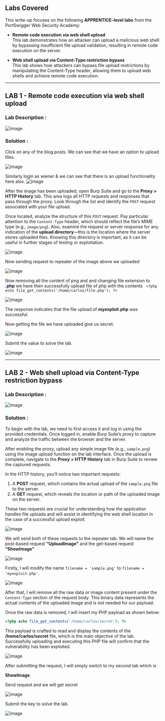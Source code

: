 ## Labs Covered

This write-up focuses on the following **APPRENTICE-level labs** from the PortSwigger Web Security Academy:

- **Remote code execution via web shell upload**  
  This lab demonstrates how an attacker can upload a malicious web shell by bypassing insufficient file upload validation, resulting in remote code execution on the server.

- **Web shell upload via Content-Type restriction bypass**  
  This lab shows how attackers can bypass file upload restrictions by manipulating the Content-Type header, allowing them to upload web shells and achieve remote code execution.

---

## LAB 1 - Remote code execution via web shell upload

### Lab Description :

![image](https://github.com/user-attachments/assets/bcb38139-19e2-4e0b-a809-763fd27cfca6)


### Solution :

Click on any of the blog posts. We can see that we have an option to upload files.

![image](https://github.com/user-attachments/assets/e6aff156-fdb8-4e49-a828-173cb601f570)


Similarly login as wiener & we can see that there is an upload functionality here also.
![image](https://github.com/user-attachments/assets/5ae8668e-0f95-41b1-833e-2a4cf38d956d)


After the image has been uploaded, open Burp Suite and go to the **Proxy > HTTP History** tab. This area logs all HTTP requests and responses that pass through the proxy. Look through the list and identify the `POST` request associated with your file upload.

Once located, analyze the structure of this `POST` request. Pay particular attention to the `Content-Type` header, which should reflect the file’s MIME type (e.g., `image/png`). Also, examine the request or server response for any indication of the **upload directory**—this is the location where the server stores uploaded files. Knowing this directory is important, as it can be useful in further stages of testing or exploitation.

![image](https://github.com/user-attachments/assets/46575e43-a78a-41d8-8952-139be7b1dd3b)

Now sending request to repeater of the image above we uploaded

![image](https://github.com/user-attachments/assets/0292a8c3-e3d4-4614-b565-2769573031ab)

Now removing all the content of png and  and changing file extension to **.php** we have then  successfully  upload file of php with the contents ` <?php echo file_get_contents('/home/carlos/file.php'); ?>`

![image](https://github.com/user-attachments/assets/63df424c-42a3-4995-b8e5-a35416b37354)

The response indicates that the file upload of **myexploit.php** was successful.


Now getting the file we have uploaded give us secret.

![image](https://github.com/user-attachments/assets/40eb56d1-f1c6-4576-8a20-4448dad3a7f4)

Submit the value to solve the lab.

![image](https://github.com/user-attachments/assets/c337dace-dc97-43a0-b85f-d161ae9bd12c)


---

## LAB 2 - Web shell upload via Content-Type restriction bypass

### Lab Description :

![image](https://github.com/user-attachments/assets/7be46a0b-3ba7-44a1-90b6-e82977556a23)


### Solution :

To begin with the lab, we need to first access it and log in using the provided credentials. Once logged in, enable Burp Suite’s proxy to capture and analyze the traffic between the browser and the server.

After enabling the proxy, upload any simple image file (e.g., `sample.png`) using the image upload function on the lab interface. Once the upload is complete, navigate to the **Proxy > HTTP History** tab in Burp Suite to review the captured requests.

In the HTTP history, you’ll notice two important requests:
1. A **POST** request, which contains the actual upload of the `sample.png` file to the server.
2. A **GET** request, which reveals the location or path of the uploaded image on the server.

These two requests are crucial for understanding how the application handles file uploads and will assist in identifying the web shell location in the case of a successful upload exploit.

![image](https://github.com/user-attachments/assets/431a11e7-5035-4146-9f21-1ae49caedc2c)

We will send both of these requests to the repeater tab. We will name the post-based request **“UploadImage”** and the get-based request **“ShowImage”**

![image](https://github.com/user-attachments/assets/d477edb2-cedf-4960-8c18-1fd6b2cbd1e2)

Firstly, I will modify the name `filename = 'sample.png'` to `filename = 'myexploit.php'`.

![image](https://github.com/user-attachments/assets/3a0fdf42-3bfc-4109-b89d-932a6ffc0617)

After that, I will remove all the raw data or image content present under the `Content-Type` section of the request body. This binary data represents the actual contents of the uploaded image and is not needed for our payload.

Once the raw data is removed, I will insert my PHP payload as shown below:

```php
<?php echo file_get_contents('/home/carlos/secret'); ?>
```
This payload is crafted to read and display the contents of the **/home/carlos/secret** file, which is the main objective of the lab. Successfully uploading and executing this PHP file will confirm that the vulnerability has been exploited.

![image](https://github.com/user-attachments/assets/3e4297c6-3d30-47de-b095-40b57d757a27)


After submitting the request, I will simply switch to my second tab which is 

**ShowImage**.

Send request and we will get secret

![image](https://github.com/user-attachments/assets/2e35655b-a5dc-4262-9166-9e69447ba38a)


Submit the key to solve the lab.

![image](https://github.com/user-attachments/assets/786f0ef3-7fd3-4075-ae32-fcfd803ad9bd)

